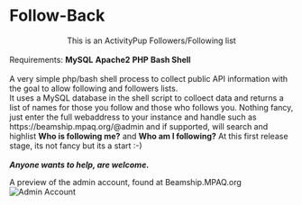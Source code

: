 # Follow-Back
<CENTER>This is an ActivityPup Followers/Following list</CENTER><BR>
Requirements:
<B>MySQL</B>
<B>Apache2</B>
<B>PHP</B>
<B>Bash Shell</B>
<BR><BR>
A very simple php/bash shell process to collect public API information with the goal to allow following and followers lists.
<BR>
It uses a MySQL database in the shell script to colloect data and returns a list of names for those you follow and those who follows you. Nothing fancy, just enter the full webaddress to your instance and handle such as https://beamship.mpaq.org/@admin and if supported, will search and highlist <B>Who is following me?</B> and <B>Who am I following?</B> At this first release stage, its not fancy but its a start :-)
<BR><BR>
<I><B>Anyone wants to help, are welcome.</B></I>

A preview of the admin account, found at Beamship.MPAQ.org
![Admin Account](https://github.com/MPAQ-Admin/follow/assets/174912521/4c04598c-d87e-4836-9171-ce86a1940201)
